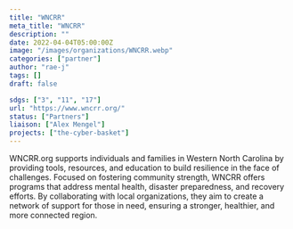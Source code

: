 ```yaml
---
title: "WNCRR"
meta_title: "WNCRR"
description: ""
date: 2022-04-04T05:00:00Z
image: "/images/organizations/WNCRR.webp"
categories: ["partner"]
author: "rae-j"
tags: []
draft: false

sdgs: ["3", "11", "17"]
url: "https://www.wncrr.org/"
status: ["Partners"]
liaison: ["Alex Mengel"]
projects: ["the-cyber-basket"]
---
```


WNCRR.org supports individuals and families in Western North Carolina by providing tools, resources, and education to build resilience in the face of challenges. Focused on fostering community strength, WNCRR offers programs that address mental health, disaster preparedness, and recovery efforts. By collaborating with local organizations, they aim to create a network of support for those in need, ensuring a stronger, healthier, and more connected region.
